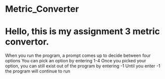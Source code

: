 ﻿# Metric_Converter
# Hello, this is my assignment 3 metric convertor. 
When you run the program, a prompt comes up to decide between four options
You can pick an option by entering 1-4
Once you picked your option, you can still exist out of the program by entering -1
Until you enter -1 the program will continue to run
